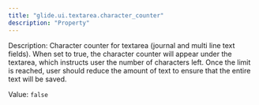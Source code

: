 ```yaml
---
title: "glide.ui.textarea.character_counter"
description: "Property"
---
```


Description: Character counter for textarea (journal and multi line text fields).  When set to true, the character counter will appear under the textarea, which instructs user the number of characters left. Once the limit is reached, user should reduce the amount of text to ensure that the entire text will be saved. 

Value: `false`